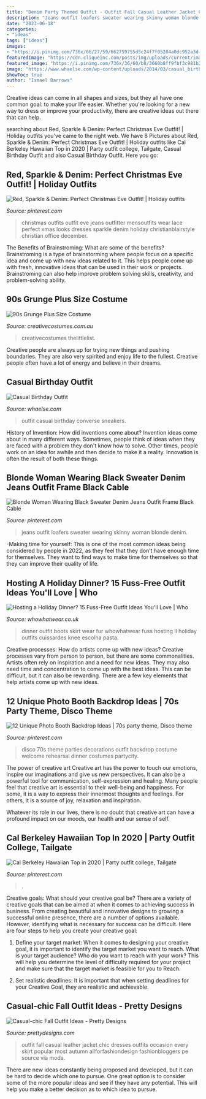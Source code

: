 ```yaml
---
title: "Denim Party Themed Outfit - Outfit Fall Casual Leather Jacket Chic Dresses Outfits Occasion Every Skirt Popular Most Autumn Allforfashiondesign Fashionbloggers Pe Source Via Moda"
description: "Jeans outfit loafers sweater wearing skinny woman blonde denim"
date: "2023-06-18"
categories:
- "ideas"
tags: ["ideas"]
images:
- "https://i.pinimg.com/736x/66/27/59/662759755d5c24f7f05284a0dc952a3d--christmas-eve-outfit-occasion-wear.jpg"
featuredImage: "https://cdn.cliqueinc.com/posts/img/uploads/current/images/0/162/18/promo.original.700x0c.jpg"
featured_image: "https://i.pinimg.com/736x/36/60/b8/3660b8ff9fbf3c981b231db878033565.jpg"
image: "https://www.whaelse.com/wp-content/uploads/2014/03/casual_birthday_outfit-5-600x900.jpg"
ShowToc: true
author: "Ismael Barrows"
---
```



Creative ideas can come in all shapes and sizes, but they all have one common goal: to make your life easier. Whether you're looking for a new way to dress or improve your productivity, there are creative ideas out there that can help.

	

		
searching about Red, Sparkle &amp; Denim: Perfect Christmas Eve Outfit! | Holiday outfits you've came to the right web. We have 8 Pictures about Red, Sparkle &amp; Denim: Perfect Christmas Eve Outfit! | Holiday outfits like Cal Berkeley Hawaiian Top in 2020 | Party outfit college, Tailgate, Casual Birthday Outfit and also Casual Birthday Outfit. Here you go:
		
    
## Red, Sparkle &amp; Denim: Perfect Christmas Eve Outfit! | Holiday Outfits

<img loading=lazy src="https://i.pinimg.com/736x/66/27/59/662759755d5c24f7f05284a0dc952a3d--christmas-eve-outfit-occasion-wear.jpg" onerror="this.onerror=null;this.src='https://tse3.mm.bing.net/th?id=OIP.RD219k91eJAj8s3p-qYsNQHaHa&amp;pid=15.1';" alt="Red, Sparkle &amp; Denim: Perfect Christmas Eve Outfit! | Holiday outfits">

_Source: pinterest.com_

>christmas outfits outfit eve jeans outfitter mensoutfits wear lace perfect xmas looks dresses sparkle denim holiday christianblairstyle christian office december. 

	

The Benefits of Brainstroming: What are some of the benefits?
Brainstroming is a type of brainstorming where people focus on a specific idea and come up with new ideas related to it. This helps people come up with fresh, innovative ideas that can be used in their work or projects. Brainstroming can also help improve problem solving skills, creativity, and problem-solving ability.

    
## 90s Grunge Plus Size Costume

<img loading=lazy src="https://www.creativecostumes.com.au/wp-content/uploads/2018/07/CC_April_18_052-768x1024.jpg" onerror="this.onerror=null;this.src='https://tse3.mm.bing.net/th?id=OIP.ByryrCbrOrgF1koEa2_aYAHaJ4&amp;pid=15.1';" alt="90s Grunge Plus Size Costume">

_Source: creativecostumes.com.au_

>creativecostumes thelittlelist. 

	

Creative people are always up for trying new things and pushing boundaries. They are also very spirited and enjoy life to the fullest. Creative people often have a lot of energy and believe in their dreams.

    
## Casual Birthday Outfit

<img loading=lazy src="https://www.whaelse.com/wp-content/uploads/2014/03/casual_birthday_outfit-5-600x900.jpg" onerror="this.onerror=null;this.src='https://tse1.mm.bing.net/th?id=OIP.TnSOuMTFoAPVpsxe441EEAHaLH&amp;pid=15.1';" alt="Casual Birthday Outfit">

_Source: whaelse.com_

>outfit casual birthday converse sneakers. 

	

History of Invention: How did inventions come about?
Invention ideas come about in many different ways. Sometimes, people think of ideas when they are faced with a problem they don't know how to solve. Other times, people work on an idea for awhile and then decide to make it a reality. Innovation is often the result of both these things.

    
## Blonde Woman Wearing Black Sweater Denim Jeans Outfit Frame Black Cable

<img loading=lazy src="https://i.pinimg.com/736x/86/76/85/86768568fc88f05980d014311c61988e.jpg" onerror="this.onerror=null;this.src='https://tse2.mm.bing.net/th?id=OIP.k5AIUjvgKIKyHfLUXkQFTAHaLH&amp;pid=15.1';" alt="Blonde Woman Wearing Black Sweater Denim Jeans Outfit Frame Black Cable">

_Source: pinterest.com_

>jeans outfit loafers sweater wearing skinny woman blonde denim. 

	

-Making time for yourself: This is one of the most common ideas being considered by people in 2022, as they feel that they don’t have enough time for themselves. They want to find ways to make time for themselves so that they can improve their quality of life.

    
## Hosting A Holiday Dinner? 15 Fuss-Free Outfit Ideas You&#039;ll Love | Who

<img loading=lazy src="https://cdn.cliqueinc.com/posts/img/uploads/current/images/0/162/18/promo.original.700x0c.jpg" onerror="this.onerror=null;this.src='https://tse1.mm.bing.net/th?id=OIP.LQdplFwwVw85QYOZyPSJfAHaJ3&amp;pid=15.1';" alt="Hosting a Holiday Dinner? 15 Fuss-Free Outfit Ideas You&#039;ll Love | Who">

_Source: whowhatwear.co.uk_

>dinner outfit boots skirt wear fur whowhatwear fuss hosting ll holiday outfits cuissardes knee escolha pasta. 

	

Creative processes: How do artists come up with new ideas?
Creative processes vary from person to person, but there are some commonalities. Artists often rely on inspiration and a need for new ideas. They may also need time and concentration to come up with the best ideas. This can be difficult, but it can also be rewarding. There are a few key elements that help artists come up with new ideas.

    
## 12 Unique Photo Booth Backdrop Ideas | 70s Party Theme, Disco Theme

<img loading=lazy src="https://i.pinimg.com/736x/36/60/b8/3660b8ff9fbf3c981b231db878033565.jpg" onerror="this.onerror=null;this.src='https://tse3.mm.bing.net/th?id=OIP.fNQh8Xzh2E1YNCWQEd3SZAHaLH&amp;pid=15.1';" alt="12 Unique Photo Booth Backdrop Ideas | 70s party theme, Disco theme">

_Source: pinterest.com_

>disco 70s theme parties decorations outfit backdrop costume welcome rehearsal dinner costumes partycity. 

	

The power of creative art
Creative art has the power to touch our emotions, inspire our imaginations and give us new perspectives. It can also be a powerful tool for communication, self-expression and healing.
Many people feel that creative art is essential to their well-being and happiness. For some, it is a way to express their innermost thoughts and feelings. For others, it is a source of joy, relaxation and inspiration.

Whatever its role in our lives, there is no doubt that creative art can have a profound impact on our moods, our health and our sense of self.

    
## Cal Berkeley Hawaiian Top In 2020 | Party Outfit College, Tailgate

<img loading=lazy src="https://i.pinimg.com/736x/da/ee/50/daee50bdd86113b224db1286a8f63440.jpg" onerror="this.onerror=null;this.src='https://tse2.mm.bing.net/th?id=OIP.ztvPgN5X5K0AA_ueS8aSpgHaLF&amp;pid=15.1';" alt="Cal Berkeley Hawaiian Top in 2020 | Party outfit college, Tailgate">

_Source: pinterest.com_

>. 

	

Creative goals: What should your creative goal be?
There are a variety of creative goals that can be aimed at when it comes to achieving success in business. From creating beautiful and innovative designs to growing a successful online presence, there are a number of options available. However, identifying what is necessary for success can be difficult. Here are four steps to help you create your creative goal:
1. Define your target market: When it comes to designing your creative goal, it is important to identify the target market you want to reach. What is your target audience? Who do you want to reach with your work? This will help you determine the level of difficulty required for your project and make sure that the target market is feasible for you to Reach.

2. Set realistic deadlines: It is important that when setting deadlines for your Creative Goal, they are realistic and achievable.

    
## Casual-chic Fall Outfit Ideas - Pretty Designs

<img loading=lazy src="http://www.prettydesigns.com/wp-content/uploads/2014/10/Black-Leather-Jacket-Outfit-for-Fall.jpg" onerror="this.onerror=null;this.src='https://tse4.mm.bing.net/th?id=OIP.WDyv4ilxYVv4zGjb-e8j9wHaK2&amp;pid=15.1';" alt="Casual-chic Fall Outfit Ideas - Pretty Designs">

_Source: prettydesigns.com_

>outfit fall casual leather jacket chic dresses outfits occasion every skirt popular most autumn allforfashiondesign fashionbloggers pe source via moda. 

	

There are new ideas constantly being proposed and developed, but it can be hard to decide which one to pursue. One great option is to consider some of the more popular ideas and see if they have any potential. This will help you make a better decision as to which idea to pursue.

